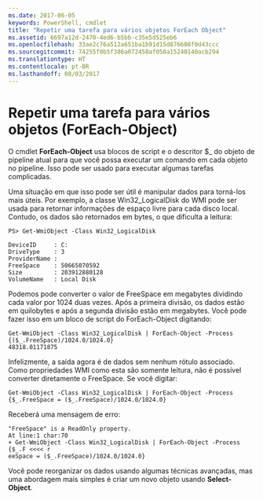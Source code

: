```yaml
---
ms.date: 2017-06-05
keywords: PowerShell, cmdlet
title: "Repetir uma tarefa para vários objetos ForEach Object"
ms.assetid: 6697a12d-2470-4ed6-b5bb-c35e5d525eb6
ms.openlocfilehash: 33ae2c76a512a651ba1b91d15d876608f0d43ccc
ms.sourcegitcommit: 74255f0b5f386a072458af058a15240140acb294
ms.translationtype: HT
ms.contentlocale: pt-BR
ms.lasthandoff: 08/03/2017
---
```

# <a name="repeating-a-task-for-multiple-objects-foreach-object"></a>Repetir uma tarefa para vários objetos (ForEach-Object)
O cmdlet **ForEach-Object** usa blocos de script e o descritor $_ do objeto de pipeline atual para que você possa executar um comando em cada objeto no pipeline. Isso pode ser usado para executar algumas tarefas complicadas.

Uma situação em que isso pode ser útil é manipular dados para torná-los mais úteis. Por exemplo, a classe Win32_LogicalDisk do WMI pode ser usada para retornar informações de espaço livre para cada disco local. Contudo, os dados são retornados em bytes, o que dificulta a leitura:

```
PS> Get-WmiObject -Class Win32_LogicalDisk

DeviceID     : C:
DriveType    : 3
ProviderName :
FreeSpace    : 50665070592
Size         : 203912880128
VolumeName   : Local Disk
```

Podemos pode converter o valor de FreeSpace em megabytes dividindo cada valor por 1024 duas vezes. Após a primeira divisão, os dados estão em quilobytes e após a segunda divisão estão em megabytes. Você pode fazer isso em um bloco de script do ForEach-Object digitando:

```
Get-WmiObject -Class Win32_LogicalDisk | ForEach-Object -Process {($_.FreeSpace)/1024.0/1024.0}
48318.01171875
```

Infelizmente, a saída agora é de dados sem nenhum rótulo associado. Como propriedades WMI como esta são somente leitura, não é possível converter diretamente o FreeSpace. Se você digitar:

```
Get-WmiObject -Class Win32_LogicalDisk | ForEach-Object -Process {$_.FreeSpace = ($_.FreeSpace)/1024.0/1024.0}
```

Receberá uma mensagem de erro:

```
"FreeSpace" is a ReadOnly property.
At line:1 char:70
+ Get-WmiObject -Class Win32_LogicalDisk | ForEach-Object -Process {$_.F <<<< r
eeSpace = ($_.FreeSpace)/1024.0/1024.0}
```

Você pode reorganizar os dados usando algumas técnicas avançadas, mas uma abordagem mais simples é criar um novo objeto usando **Select-Object**.

